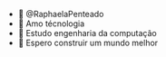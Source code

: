 - 👋 @RaphaelaPenteado
- 👀 Amo técnologia 
- 🌱 Estudo engenharia da computação 
- 💞️ Espero construir um mundo melhor 
